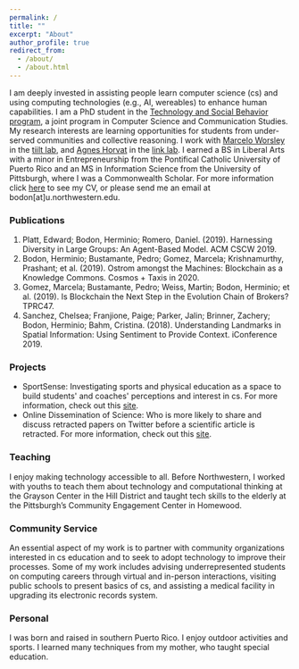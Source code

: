 ```yaml
---
permalink: /
title: ""
excerpt: "About"
author_profile: true
redirect_from: 
  - /about/
  - /about.html
---
```


I am deeply invested in assisting people learn computer science (cs) and using computing technologies (e.g., AI, wereables) to enhance human capabilities. I am a PhD student in the [Technology and Social Behavior program](https://tsb.northwestern.edu/tsb-program/), a joint program in Computer Science and Communication Studies. My research interests are learning opportunities for students from under-served communities and collective reasoning. I work with [Marcelo Worsley](http://marceloworsley.com/) in the [tiilt lab](https://tiilt.northwestern.edu/), and [Agnes Horvat](http://www.agneshorvat.info/) in the [link lab](https://link.soc.northwestern.edu/). I earned a BS in Liberal Arts with a minor in Entrepreneurship from the Pontifical Catholic University of Puerto Rico and an MS in Information Science from the University of Pittsburgh, where I was a Commonwealth Scholar. For more information click [here](https://drive.google.com/drive/folders/1DgWIjp86ahIvt9AQFRCAs7vnoxrrJ_Pf?usp=sharing) to see my CV, or please send me an email at bodon[at]u.northwestern.edu.

### Publications

1. Platt, Edward; Bodon, Herminio; Romero, Daniel. (2019). Harnessing Diversity in Large Groups: An Agent-Based Model. ACM CSCW 2019.
2. Bodon, Herminio; Bustamante, Pedro; Gomez, Marcela; Krishnamurthy, Prashant; et al. (2019). Ostrom amongst the Machines: Blockchain as a Knowledge Commons. Cosmos + Taxis in 2020.
3. Gomez, Marcela; Bustamante, Pedro; Weiss, Martin; Bodon, Herminio; et al. (2019). Is Blockchain the Next Step in the Evolution Chain of Brokers? TPRC47.
4. Sanchez, Chelsea; Franjione, Paige; Parker, Jalin; Brinner, Zachery; Bodon, Herminio; Bahm, Cristina. (2018). Understanding Landmarks in Spatial Information: Using Sentiment to Provide Context. iConference 2019.


### Projects

* SportSense:
    Investigating sports and physical education as a space to build students' and coaches' perceptions and interest in
    cs. For more information, check out this [site](https://tiilt.northwestern.edu/projects/sportsanalytics/index.html).   
* Online Dissemination of Science:
    Who is more likely to share and discuss retracted papers on Twitter before a scientific article is retracted. For more information, check out this [site](https://link.soc.northwestern.edu/research/science-of-science-research/).

### Teaching

  I enjoy making technology accessible to all. Before Northwestern, I worked with youths to teach them about technology and computational thinking at the Grayson Center in the Hill District and taught tech skills to the elderly at the Pittsburgh’s Community Engagement Center in Homewood.
 
 
### Community Service

  An essential aspect of my work is to partner with community organizations interested in cs education and to seek to adopt technology to improve their processes. Some of my work includes advising underrepresented students on computing careers through virtual and in-person interactions, visiting public schools to present basics of cs, and assisting a medical facility in upgrading its electronic records system.

### Personal

  I was born and raised in southern Puerto Rico. I enjoy outdoor activities and sports. I learned many techniques from my mother, who taught special education. 


